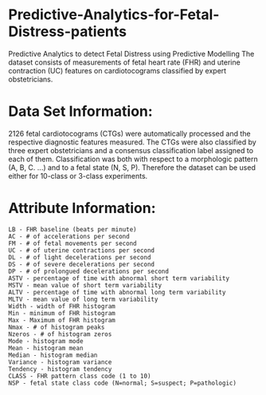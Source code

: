 # Predictive-Analytics-for-Fetal-Distress-patients
Predictive Analytics to detect Fetal Distress using Predictive Modelling
The dataset consists of measurements of fetal heart rate (FHR) and uterine contraction (UC) features on cardiotocograms classified by expert obstetricians.

# Data Set Information:

2126 fetal cardiotocograms (CTGs) were automatically processed and the respective diagnostic features measured. The CTGs were also classified by three expert obstetricians and a consensus classification label assigned to each of them. Classification was both with respect to a morphologic pattern (A, B, C. ...) and to a fetal state (N, S, P). Therefore the dataset can be used either for 10-class or 3-class experiments.
# Attribute Information:

    LB - FHR baseline (beats per minute)
    AC - # of accelerations per second
    FM - # of fetal movements per second
    UC - # of uterine contractions per second
    DL - # of light decelerations per second
    DS - # of severe decelerations per second
    DP - # of prolongued decelerations per second
    ASTV - percentage of time with abnormal short term variability
    MSTV - mean value of short term variability
    ALTV - percentage of time with abnormal long term variability
    MLTV - mean value of long term variability
    Width - width of FHR histogram
    Min - minimum of FHR histogram
    Max - Maximum of FHR histogram
    Nmax - # of histogram peaks
    Nzeros - # of histogram zeros
    Mode - histogram mode
    Mean - histogram mean
    Median - histogram median
    Variance - histogram variance
    Tendency - histogram tendency
    CLASS - FHR pattern class code (1 to 10)
    NSP - fetal state class code (N=normal; S=suspect; P=pathologic)
